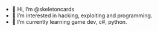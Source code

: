 - 👋 Hi, I’m @skeletoncards
- 👀 I’m interested in hacking, exploiting and programming.
- 🌱 I’m currently learning game dev, c#, python.

<!---
skeletoncards/skeletoncards is a ✨ special ✨ repository because its `README.md` (this file) appears on your GitHub profile.
You can click the Preview link to take a look at your changes.
--->
